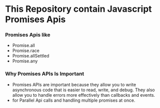 # This Repository contain Javascript Promises Apis

### Promises Apis like
- Promise.all
- Promise.race
- Promise.allSettled
- Promise.any

### Why Promises APIs Is Important
- Promises APIs are important because they allow you to write asynchronous code that is easier to read, write, and debug. They also allow you to handle errors more effectively than callbacks and events.
- for Parallel Api calls and handling multiple promises at once.
